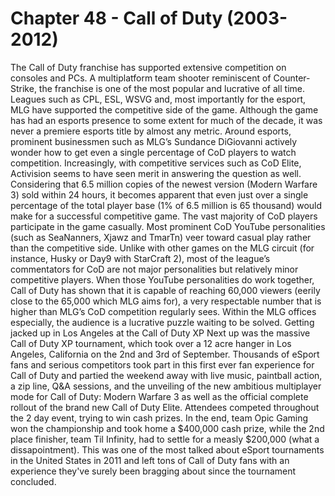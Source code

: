 # Chapter 48 - Call of Duty (2003-2012)The Call of Duty franchise has supported extensive competition on consoles and PCs. A multiplatform team shooter reminiscent of Counter-Strike, the franchise is one of the most popular and lucrative of all time.Leagues such as CPL, ESL, WSVG and, most importantly for the esport, MLG have supported the competitive side of the game. Although the game has had an esports presence to some extent for much of the decade, it was never a premiere esports title by almost any metric.Around esports, prominent businessmen such as MLG’s Sundance DiGiovanni actively wonder how to get even a single percentage of CoD players to watch competition. Increasingly, with competitive services such as CoD Elite, Activision seems to have seen merit in answering the question as well.Considering that 6.5 million copies of the newest version (Modern Warfare 3) sold within 24 hours, it becomes apparent that even just over a single percentage of the total player base (1% of 6.5 million is 65 thousand) would make for a successful competitive game.The vast majority of CoD players participate in the game casually. Most prominent CoD YouTube personalities (such as SeaNanners, Xjawz and TmarTn) veer toward casual play rather than the competitive side. Unlike with other games on the MLG circuit (for instance, Husky or Day9 with StarCraft 2), most of the league’s commentators for CoD are not major personalities but relatively minor competitive players.When those YouTube personalities do work together, Call of Duty has shown that it is capable of reaching 60,000 viewers (eerily close to the 65,000 which MLG aims for), a very respectable number that is higher than MLG’s CoD competition regularly sees.Within the MLG offices especially, the audience is a lucrative puzzle waiting to be solved.Getting jacked up in Los Angeles at the Call of Duty XPNext up was the massive Call of Duty XP tournament, which took over a 12 acre hanger in Los Angeles, California on the 2nd and 3rd of September. Thousands of eSport fans and serious competitors took part in this first ever fan experience for Call of Duty and partied the weekend away with live music, paintball action, a zip line, Q&A sessions, and the unveiling of the new ambitious multiplayer mode for Call of Duty: Modern Warfare 3 as well as the official complete rollout of the brand new Call of Duty Elite.Attendees competed throughout the 2 day event, trying to win cash prizes. In the end, team Opic Gaming won the championship and took home a $400,000 cash prize, while the 2nd place finisher, team Til Infinity, had to settle for a measly $200,000 (what a dissapointment). This was one of the most talked about eSport tournaments in the United States in 2011 and left tons of Call of Duty fans with an experience they've surely been bragging about since the tournament concluded.